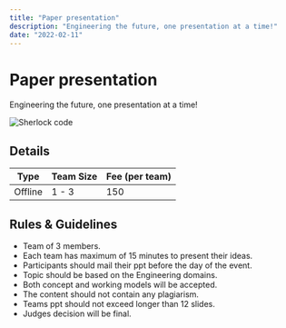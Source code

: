 ```yaml
---
title: "Paper presentation"
description: "Engineering the future, one presentation at a time!"
date: "2022-02-11"
---
```


# Paper presentation

Engineering the future, one presentation at a time!

<img src="/posters/1.png" alt="Sherlock code" class="w-full lg:w-96 mx-auto object-cover" />

## Details

| Type    | Team Size | Fee (per team) |
| ------- | --------- | -------------- |
| Offline | 1 - 3     | 150            |

## Rules & Guidelines

-   Team of 3 members.
-   Each team has maximum of 15 minutes to present their ideas.
-   Participants should mail their ppt before the day of the event.
-   Topic should be based on the Engineering domains.
-   Both concept and working models will be accepted.
-   The content should not contain any plagiarism.
-   Teams ppt should not exceed longer than 12 slides.
-   Judges decision will be final.